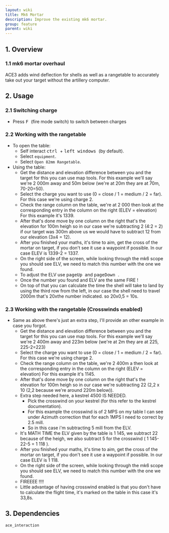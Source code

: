 ```yaml
---
layout: wiki
title: Mk6 Mortar
description: Improve the existing mk6 mortar.
group: feature
parent: wiki
---
```


## 1. Overview

### 1.1 mk6 mortar overhaul

ACE3 adds wind deflection for shells as well as a rangetable to accurately take out your target without the artillery computer.

## 2. Usage

### 2.1 Switching charge
- Press <kbd> F </kbd> (fire mode switch) to switch between charges

### 2.2 Working with the rangetable
- To open the table: 
    - Self interact <kbd> ctrl </kbd> + <kbd> left windows </kbd> (by default).
    - Select `equipment`.
    - Select `Open 82mm Rangetable`.
- Using the table:
    - Get the distance and elevation difference between you and the target for this you can use map tools. For this example we'll say we're 2 000m away and 50m below (we're at 20m they are at 70m, 70-20=50).
    - Select the charge you want to use (0 = close / 1 = medium  / 2 = far). For this case we're using charge 2.
    - Check the range column on the table, we're at 2 000 then look at the corresponding entry in the column on the right (ELEV = elevation) For this example it's 1339.
    - After that's done move by one column on the right that's the elevation for 100m heigh so in our case we're subtracting 2 (4:2 = 2) if our target was 300m above us we would have to subtract 12 from our elevation (3x4 = 12).
    - After you finished your maths, it's time to aim, get the cross of the mortar on target, if you don't see it use a waypoint if possible. In our case ELEV is 1339-2 = 1337.
    - On the right side of the screen, while looking through the mk6 scope you should see ELV, we need to match this number with the one we found.
    - To adjust the ELV use <kbd> pageUp </kbd> and <kbd> pageDown </kbd>.
    - Once the number you found and ELV are the same FIRE !
    - On top of that you can calculate the time the shell will take to land by using the third row from the left, in our case the shell need to travel 2000m that's 20xthe number indicated. so 20x0,5 = 10s.

### 2.3 Working with the rangetable (Crosswinds enabled)
- Same as above there's just an extra step, I'll provide an other example in case you forgot.
    - Get the distance and elevation difference between you and the target for this you can use map tools. For this example we'll say we're 2 400m away and 223m below (we're at 2m they are at 225, 225-2=223)
    - Select the charge you want to use (0 = close / 1 = medium  / 2 = far). For this case we're using charge 2.
    - Check the range column on the table, we're 2 400m a then look at the corresponding entry in the column on the right (ELEV = elevation) For this example it's 1145.
    - After that's done move by one column on the right that's the elevation for 100m heigh so in our case we're subtracting 22 (2,2 x 10 (2,2 because we're around 220m below)).
    - Extra step needed here, a kestrel 4500 IS NEEDED.
        - Pick the crosswind on your kestrel (for this refer to the kestrel documentation).
        - For this example the crosswind is of 2 MPS on my table I can see under Azimuth correction that for each 1MPS I need to correct by 2.5 mill.
        - So in this case i'm subtracting 5 mill from the ELV.
    - It's MATH TIME the ELV given by the table is 1 145, we subtract 22 because of the heigh, we also subtract 5 for the crosswind ( 1 145-22-5 = 1 118 ).
    - After you finished your maths, it's time to aim, get the cross of the mortar on target, if you don't see it use a waypoint if possible. In our case ELEV is 1 118.
    - On the right side of the screen, while looking through the mk6 scope you should see ELV, we need to match this number with the one we found.
    - FIREEEE !!!!
    - Little advantage of having crosswind enabled is that you don't have to calculate the flight time, it's marked on the table in this case it's 33,8s.

## 3. Dependencies

`ace_interaction`